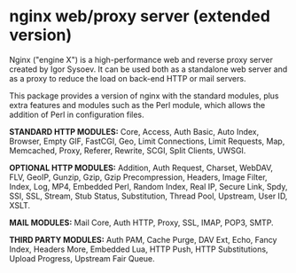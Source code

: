 # nginx web/proxy server (extended version)

Nginx ("engine X") is a high-performance web and reverse proxy server created by Igor Sysoev. It can be used both as a standalone web server and as a proxy to reduce the load on back-end HTTP or mail servers.

This package provides a version of nginx with the standard modules, plus extra features and modules such as the Perl module, which allows the addition of Perl in configuration files.

**STANDARD HTTP MODULES:** Core, Access, Auth Basic, Auto Index, Browser, Empty GIF, FastCGI, Geo, Limit Connections, Limit Requests, Map, Memcached, Proxy, Referer, Rewrite, SCGI, Split Clients, UWSGI.

**OPTIONAL HTTP MODULES:** Addition, Auth Request, Charset, WebDAV, FLV, GeoIP, Gunzip, Gzip, Gzip Precompression, Headers, Image Filter, Index, Log, MP4, Embedded Perl, Random Index, Real IP, Secure Link, Spdy, SSI, SSL, Stream, Stub Status, Substitution, Thread Pool, Upstream, User ID, XSLT.

**MAIL MODULES:** Mail Core, Auth HTTP, Proxy, SSL, IMAP, POP3, SMTP.

**THIRD PARTY MODULES:** Auth PAM, Cache Purge, DAV Ext, Echo, Fancy Index, Headers More, Embedded Lua, HTTP Push, HTTP Substitutions, Upload Progress, Upstream Fair Queue.
